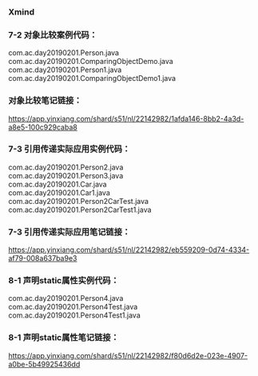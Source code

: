 ### Xmind

### 7-2 对象比较案例代码：
com.ac.day20190201.Person.java  
com.ac.day20190201.ComparingObjectDemo.java  
com.ac.day20190201.Person1.java  
com.ac.day20190201.ComparingObjectDemo1.java  
### 对象比较笔记链接：
https://app.yinxiang.com/shard/s51/nl/22142982/1afda146-8bb2-4a3d-a8e5-100c929caba8

### 7-3 引用传递实际应用实例代码：
com.ac.day20190201.Person2.java  
com.ac.day20190201.Person3.java  
com.ac.day20190201.Car.java  
com.ac.day20190201.Car1.java  
com.ac.day20190201.Person2CarTest.java  
com.ac.day20190201.Person2CarTest1.java  

### 7-3 引用传递实际应用笔记链接：
https://app.yinxiang.com/shard/s51/nl/22142982/eb559209-0d74-4334-af79-008a637ba9e3

### 8-1 声明static属性实例代码：
com.ac.day20190201.Person4.java  
com.ac.day20190201.Person4Test.java  
com.ac.day20190201.Person4Test1.java 
### 8-1 声明static属性笔记链接：
https://app.yinxiang.com/shard/s51/nl/22142982/f80d6d2e-023e-4907-a0be-5b49925436dd


